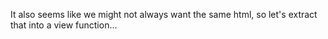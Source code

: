 
It also seems like we might not always want the same html, so let's extract that into a view function...

